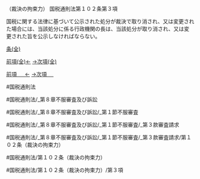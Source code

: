 （裁決の拘束力）
国税通則法第１０２条第３項

国税に関する法律に基づいて公示された処分が裁決で取り消され、又は変更された場合には、当該処分に係る行政機関の長は、当該処分が取り消され、又は変更された旨を公示しなければならない。

[条(全)](国税通則法＿＿＿＿＿第１０２条_.md)

[前項(全)←](国税通則法＿＿＿＿＿第１０２条第２項_.md)    [→次項(全)](国税通則法＿＿＿＿＿第１０２条第４項_.md)

[前項 　 ←](国税通則法＿＿＿＿＿第１０２条第２項.md)    [→次項 　 ](国税通則法＿＿＿＿＿第１０２条第４項.md)



#国税通則法

#国税通則法/_第８章不服審査及び訴訟

#国税通則法/_第８章不服審査及び訴訟/_第１節不服審査

#国税通則法/_第８章不服審査及び訴訟/_第１節不服審査/_第３款審査請求

#国税通則法/_第８章不服審査及び訴訟/_第１節不服審査/_第３款審査請求/第１０２条（裁決の拘束力）

#国税通則法/第１０２条（裁決の拘束力）

#国税通則法/第１０２条（裁決の拘束力）/第３項

